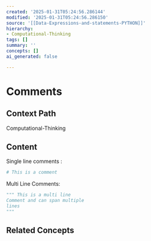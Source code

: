 ```yaml
---
created: '2025-01-31T05:24:56.286144'
modified: '2025-01-31T05:24:56.286150'
source: '[[Data-Expressions-and-statements-PYTHON]]'
hierarchy:
- Computational-Thinking
tags: []
summary: ''
concepts: []
ai_generated: false

---
```


# Comments

## Context Path
Computational-Thinking

## Content


Single line comments : 
```py
# This is a comment
```

Multi Line Comments:
```py
""" This is a multi line
Comment and can span multiple
lines
"""
```



## Related Concepts
